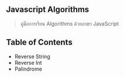 ## Javascript Algorithms
> คู่มือการเรียน Algorithms ด้วยภาษา JavaScript

## Table of Contents
- Reverse String
- Reverse Int
- Palindrome